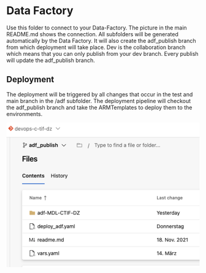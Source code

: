 # Data Factory

Use this folder to connect to your Data-Factory. The picture in the main README.md shows the connection.
All subfolders will be generated automatically by the Data Factory. It will also create the adf_publish branch from which deployment will take place.
Dev is the collaboration branch which means that you can only publish from your dev branch. Every publish will update the adf_publish branch.

## Deployment 
The deployment will be triggered by all changes that occur in the test and main branch in the /adf subfolder. 
The deployment pipeline will checkout the adf_publish branch and take the ARMTemplates to deploy them to the environments.

![Pipelines1](../org/pictures/adf_publish.png)